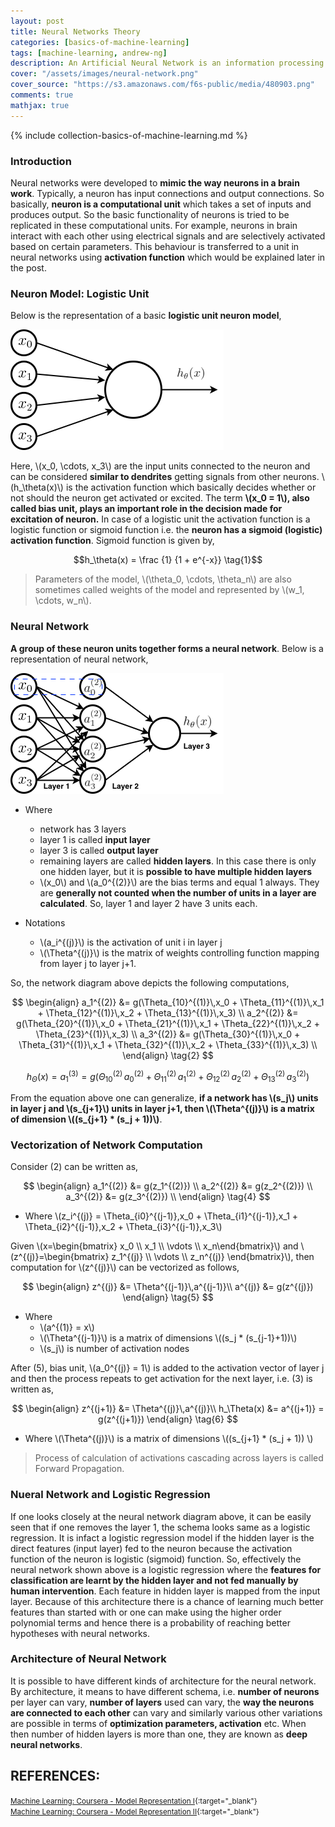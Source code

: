 ```yaml
---
layout: post
title: Neural Networks Theory
categories: [basics-of-machine-learning]
tags: [machine-learning, andrew-ng]
description: An Artificial Neural Network is an information processing paradigm that is inspired by the way biological nervous systems, such as the brain, process information
cover: "/assets/images/neural-network.png"
cover_source: "https://s3.amazonaws.com/f6s-public/media/480903.png"
comments: true
mathjax: true
---
```


{% include collection-basics-of-machine-learning.md %}

### Introduction
Neural networks were developed to **mimic the way neurons in a brain work**. Typically, a neuron has input connections and output connections. So basically, **neuron is a computational unit** which takes a set of inputs and produces output. So the basic functionality of neurons is tried to be replicated in these computational units. For example, neurons in brain interact with each other using electrical signals and are selectively activated based on certain parameters. This behaviour is transferred to a unit in neural networks using **activation function** which would be explained later in the post.

### Neuron Model: Logistic Unit
Below is the representation of a basic **logistic unit neuron model**,

![Logistic Unit](/assets/2017-09-21-neural-networks/fig-1-logistic-unit.png?raw=true)

Here, \\(x_0, \cdots, x_3\\) are the input units connected to the neuron and can be considered **similar to dendrites** getting signals from other neurons. \\(h_\theta(x)\\) is the activation function which basically decides whether or not should the neuron get activated or excited. The term **\\(x_0 = 1\\), also called bias unit, plays an important role in the decision made for excitation of neuron.** In case of a logistic unit the activation function is a logistic function or sigmoid function i.e. the **neuron has a sigmoid (logistic) activation function**. Sigmoid function is given by,

$$h_\theta(x) = \frac {1} {1 + e^{-x}} \tag{1}$$

> Parameters of the model, \\(\theta_0, \cdots, \theta_n\\) are also sometimes called weights of the model and represented by \\(w_1, \cdots, w_n\\).

### Neural Network
**A group of these neuron units together forms a neural network**. Below is a representation of neural network, 

![Neural Network](/assets/2017-09-21-neural-networks/fig-2-neural-network.png?raw=true)

* Where
  * network has 3 layers
  * layer 1 is called **input layer**
  * layer 3 is called **output layer**
  * remaining layers are called **hidden layers**. In this case there is only one hidden layer, but it is **possible to have multiple hidden layers**
  * \\(x_0\\) and \\(a_0^{(2)}\\) are the bias terms and equal 1 always. They are **generally not counted when the number of units in a layer are calculated**. So, layer 1 and layer 2 have 3 units each.

* Notations
  * \\(a_i^{(j)}\\) is the activation of unit i in layer j
  * \\(\Theta^{(j)}\\) is the matrix of weights controlling function mapping from layer j to layer j+1.

So, the network diagram above depicts the following computations,

$$
  \begin{align}
    a_1^{(2)} &= g(\Theta_{10}^{(1)}\,x_0 + \Theta_{11}^{(1)}\,x_1 + \Theta_{12}^{(1)}\,x_2 + \Theta_{13}^{(1)}\,x_3) \\
    a_2^{(2)} &= g(\Theta_{20}^{(1)}\,x_0 + \Theta_{21}^{(1)}\,x_1 + \Theta_{22}^{(1)}\,x_2 + \Theta_{23}^{(1)}\,x_3) \\
    a_3^{(2)} &= g(\Theta_{30}^{(1)}\,x_0 + \Theta_{31}^{(1)}\,x_1 + \Theta_{32}^{(1)}\,x_2 + \Theta_{33}^{(1)}\,x_3) \\
  \end{align}
  \tag{2}
$$

$$h_\Theta(x) = a_1^{(3)} = g(\Theta_{10}^{(2)}\,a_0^{(2)} + \Theta_{11}^{(2)}\,a_1^{(2)} + \Theta_{12}^{(2)}\,a_2^{(2)} + \Theta_{13}^{(2)}\,a_3^{(2)}) \tag{3}$$

From the equation above one can generalize, **if a network has \\(s_j\\) units in layer j and \\(s\_{j+1}\\) units in layer j+1, then \\(\Theta^{(j)}\\) is a matrix of dimension \\((s\_{j+1} * (s_j + 1))\\)**.


### Vectorization of Network Computation

Consider (2) can be written as,

$$
  \begin{align}
    a_1^{(2)} &= g(z_1^{(2)}) \\
    a_2^{(2)} &= g(z_2^{(2)}) \\
    a_3^{(2)} &= g(z_3^{(2)}) \\
  \end{align}
  \tag{4}
$$

* Where \\(z_i^{(j)} = \Theta\_{i0}^{(j-1)}\,x_0 + \Theta\_{i1}^{(j-1)}\,x_1 + \Theta\_{i2}^{(j-1)}\,x_2 + \Theta\_{i3}^{(j-1)}\,x_3\\)

Given \\(x=\begin{bmatrix} x_0 \\\\ x_1 \\\\ \vdots \\\\ x_n\end{bmatrix}\\) and \\(z^{(j)}=\begin{bmatrix} z_1^{(j)} \\\\ \vdots \\\\ z_n^{(j)} \end{bmatrix}\\), then computation for \\(z^{(j)}\\) can be vectorized as follows,

$$
  \begin{align}
    z^{(j)} &= \Theta^{(j-1)}\,a^{(j-1)}\\
    a^{(j)} &= g(z^{(j)})
  \end{align}
  \tag{5}
$$

* Where 
  * \\(a^{(1)} = x\\)
  * \\(\Theta^{(j-1)}\\) is a matrix of dimensions \\((s_j * (s_{j-1}+1))\\)
  * \\(s_j\\) is number of activation nodes


After (5), bias unit, \\(a_0^{(j)} = 1\\) is added to the activation vector of layer j and then the process repeats to get activation for the next layer, i.e. (3) is written as,

$$
  \begin{align}
    z^{(j+1)} &= \Theta^{(j)}\,a^{(j)}\\
    h_\Theta(x) &= a^{(j+1)} = g(z^{(j+1)})
  \end{align}
  \tag{6}
$$ 

* Where \\(\Theta^{(j)}\\) is a matrix of dimensions \\((s_{j+1} * (s_j + 1)) \\)

> Process of calculation of activations cascading across layers is called Forward Propagation.

### Nueral Network and Logistic Regression

If one looks closely at the neural network diagram above, it can be easily seen that if one removes the layer 1, the schema looks same as a logistic regression. It is infact a logistic regression model if the hidden layer is the direct features (input layer) fed to the neuron because the activation function of the neuron is logistic (sigmoid) function. So, effectively the neural network shown above is a logistic regression where the **features for classification are learnt by the hidden layer and not fed manually by human intervention**. Each feature in hidden layer is mapped from the input layer. Because of this architecture there is a chance of learning much better features than started with or one can make using the higher order polynomial terms and hence there is a probability of reaching better hypotheses with neural networks.

### Architecture of Neural Network
It is possible to have different kinds of architecture for the neural network. By architecture, it means to have different schema, i.e. **number of neurons** per layer can vary, **number of layers** used can vary, the **way the neurons are connected to each other** can vary and similarly various other variations are possible in terms of **optimization parameters, activation** etc. When then number of hidden layers is more than one, they are known as **deep neural networks**.

## REFERENCES:

<small>[Machine Learning: Coursera - Model Representation I](https://www.coursera.org/learn/machine-learning/lecture/ka3jK/model-representation-i){:target="_blank"}</small><br>
<small>[Machine Learning: Coursera - Model Representation II](https://www.coursera.org/learn/machine-learning/lecture/Hw3VK/model-representation-ii){:target="_blank"}</small>
